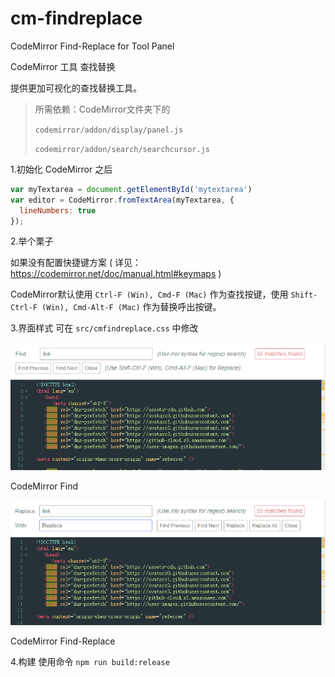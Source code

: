 # cm-findreplace
CodeMirror Find-Replace for Tool Panel

CodeMirror 工具 查找替换

提供更加可视化的查找替换工具。

> 所需依赖：CodeMirror文件夹下的
>
> `codemirror/addon/display/panel.js`
>
> `codemirror/addon/search/searchcursor.js`


1.初始化 CodeMirror 之后
```javascript
var myTextarea = document.getElementById('mytextarea')
var editor = CodeMirror.fromTextArea(myTextarea, {
  lineNumbers: true
});
```


2.举个栗子

如果没有配置快捷键方案 ( 详见：https://codemirror.net/doc/manual.html#keymaps )

CodeMirror默认使用 `Ctrl-F (Win), Cmd-F (Mac)` 作为查找按键，使用 `Shift-Ctrl-F (Win), Cmd-Alt-F (Mac)` 作为替换呼出按键。


3.界面样式 可在 `src/cmfindreplace.css` 中修改

![CodeMirror Find](./example/example-find.png)

CodeMirror Find

![CodeMirror Find-Replace](./example/example-replace.png)

CodeMirror Find-Replace

4.构建
使用命令 `npm run build:release`
